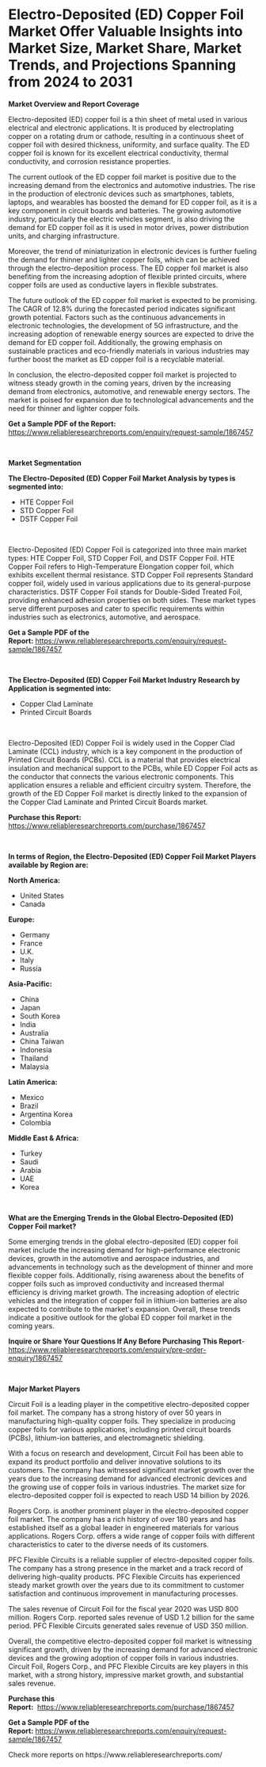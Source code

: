<p><h1>Electro-Deposited (ED) Copper Foil Market Offer Valuable Insights into Market Size, Market Share, Market Trends, and Projections Spanning from 2024 to 2031</h1></p><p><strong>Market Overview and Report Coverage</strong></p>
<p><p>Electro-deposited (ED) copper foil is a thin sheet of metal used in various electrical and electronic applications. It is produced by electroplating copper on a rotating drum or cathode, resulting in a continuous sheet of copper foil with desired thickness, uniformity, and surface quality. The ED copper foil is known for its excellent electrical conductivity, thermal conductivity, and corrosion resistance properties.</p><p>The current outlook of the ED copper foil market is positive due to the increasing demand from the electronics and automotive industries. The rise in the production of electronic devices such as smartphones, tablets, laptops, and wearables has boosted the demand for ED copper foil, as it is a key component in circuit boards and batteries. The growing automotive industry, particularly the electric vehicles segment, is also driving the demand for ED copper foil as it is used in motor drives, power distribution units, and charging infrastructure.</p><p>Moreover, the trend of miniaturization in electronic devices is further fueling the demand for thinner and lighter copper foils, which can be achieved through the electro-deposition process. The ED copper foil market is also benefiting from the increasing adoption of flexible printed circuits, where copper foils are used as conductive layers in flexible substrates.</p><p>The future outlook of the ED copper foil market is expected to be promising. The CAGR of 12.8% during the forecasted period indicates significant growth potential. Factors such as the continuous advancements in electronic technologies, the development of 5G infrastructure, and the increasing adoption of renewable energy sources are expected to drive the demand for ED copper foil. Additionally, the growing emphasis on sustainable practices and eco-friendly materials in various industries may further boost the market as ED copper foil is a recyclable material.</p><p>In conclusion, the electro-deposited copper foil market is projected to witness steady growth in the coming years, driven by the increasing demand from electronics, automotive, and renewable energy sectors. The market is poised for expansion due to technological advancements and the need for thinner and lighter copper foils.</p></p>
<p><strong>Get a Sample PDF of the Report:</strong> <a href="https://www.reliableresearchreports.com/enquiry/request-sample/1867457">https://www.reliableresearchreports.com/enquiry/request-sample/1867457</a></p>
<p>&nbsp;</p>
<p><strong>Market Segmentation</strong></p>
<p><strong>The Electro-Deposited (ED) Copper Foil Market Analysis by types is segmented into:</strong></p>
<p><ul><li>HTE Copper Foil</li><li>STD Copper Foil</li><li>DSTF Copper Foil</li></ul></p>
<p>&nbsp;</p>
<p><p>Electro-Deposited (ED) Copper Foil is categorized into three main market types: HTE Copper Foil, STD Copper Foil, and DSTF Copper Foil. HTE Copper Foil refers to High-Temperature Elongation copper foil, which exhibits excellent thermal resistance. STD Copper Foil represents Standard copper foil, widely used in various applications due to its general-purpose characteristics. DSTF Copper Foil stands for Double-Sided Treated Foil, providing enhanced adhesion properties on both sides. These market types serve different purposes and cater to specific requirements within industries such as electronics, automotive, and aerospace.</p></p>
<p><strong>Get a Sample PDF of the Report:</strong>&nbsp;<a href="https://www.reliableresearchreports.com/enquiry/request-sample/1867457">https://www.reliableresearchreports.com/enquiry/request-sample/1867457</a></p>
<p>&nbsp;</p>
<p><strong>The Electro-Deposited (ED) Copper Foil Market Industry Research by Application is segmented into:</strong></p>
<p><ul><li>Copper Clad Laminate</li><li>Printed Circuit Boards</li></ul></p>
<p>&nbsp;</p>
<p><p>Electro-Deposited (ED) Copper Foil is widely used in the Copper Clad Laminate (CCL) industry, which is a key component in the production of Printed Circuit Boards (PCBs). CCL is a material that provides electrical insulation and mechanical support to the PCBs, while ED Copper Foil acts as the conductor that connects the various electronic components. This application ensures a reliable and efficient circuitry system. Therefore, the growth of the ED Copper Foil market is directly linked to the expansion of the Copper Clad Laminate and Printed Circuit Boards market.</p></p>
<p><strong>Purchase this Report:</strong>&nbsp; <a href="https://www.reliableresearchreports.com/purchase/1867457">https://www.reliableresearchreports.com/purchase/1867457</a></p>
<p>&nbsp;</p>
<p><strong>In terms of Region, the Electro-Deposited (ED) Copper Foil Market Players available by Region are:</strong></p>
<p>
    <p> <strong> North America: </strong>
        <ul>
            <li>United States</li>
            <li>Canada</li>
        </ul>
        </p> 
    <p> <strong> Europe: </strong>
        <ul>
            <li>Germany</li>
            <li>France</li>
            <li>U.K.</li>
            <li>Italy</li>
            <li>Russia</li>
        </ul>
        </p> 
    <p> <strong> Asia-Pacific: </strong>
        <ul>
            <li>China</li>
            <li>Japan</li>
            <li>South Korea</li>
            <li>India</li>
            <li>Australia</li>
            <li>China Taiwan</li>
            <li>Indonesia</li>
            <li>Thailand</li>
            <li>Malaysia</li>
        </ul>
        </p> 
    <p> <strong> Latin America: </strong>
        <ul>
            <li>Mexico</li>
            <li>Brazil</li>
            <li>Argentina Korea</li>
            <li>Colombia</li>
        </ul>
        </p> 
    <p> <strong> Middle East & Africa: </strong>
        <ul>
            <li>Turkey</li>
            <li>Saudi</li>
            <li>Arabia</li>
            <li>UAE</li>
            <li>Korea</li>
        </ul>
    </p>
    </p>
<p>&nbsp;</p>
<p><strong>What are the Emerging Trends in the Global Electro-Deposited (ED) Copper Foil market?</strong></p>
<p><p>Some emerging trends in the global electro-deposited (ED) copper foil market include the increasing demand for high-performance electronic devices, growth in the automotive and aerospace industries, and advancements in technology such as the development of thinner and more flexible copper foils. Additionally, rising awareness about the benefits of copper foils such as improved conductivity and increased thermal efficiency is driving market growth. The increasing adoption of electric vehicles and the integration of copper foil in lithium-ion batteries are also expected to contribute to the market's expansion. Overall, these trends indicate a positive outlook for the global ED copper foil market in the coming years.</p></p>
<p><strong>Inquire or Share Your Questions If Any Before Purchasing This Report</strong>- <a href="https://www.reliableresearchreports.com/enquiry/pre-order-enquiry/1867457">https://www.reliableresearchreports.com/enquiry/pre-order-enquiry/1867457</a></p>
<p>&nbsp;</p>
<p><strong>Major Market Players</strong></p>
<p><p>Circuit Foil is a leading player in the competitive electro-deposited copper foil market. The company has a strong history of over 50 years in manufacturing high-quality copper foils. They specialize in producing copper foils for various applications, including printed circuit boards (PCBs), lithium-ion batteries, and electromagnetic shielding.</p><p>With a focus on research and development, Circuit Foil has been able to expand its product portfolio and deliver innovative solutions to its customers. The company has witnessed significant market growth over the years due to the increasing demand for advanced electronic devices and the growing use of copper foils in various industries. The market size for electro-deposited copper foil is expected to reach USD 14 billion by 2026.</p><p>Rogers Corp. is another prominent player in the electro-deposited copper foil market. The company has a rich history of over 180 years and has established itself as a global leader in engineered materials for various applications. Rogers Corp. offers a wide range of copper foils with different characteristics to cater to the diverse needs of its customers.</p><p>PFC Flexible Circuits is a reliable supplier of electro-deposited copper foils. The company has a strong presence in the market and a track record of delivering high-quality products. PFC Flexible Circuits has experienced steady market growth over the years due to its commitment to customer satisfaction and continuous improvement in manufacturing processes.</p><p>The sales revenue of Circuit Foil for the fiscal year 2020 was USD 800 million. Rogers Corp. reported sales revenue of USD 1.2 billion for the same period. PFC Flexible Circuits generated sales revenue of USD 350 million.</p><p>Overall, the competitive electro-deposited copper foil market is witnessing significant growth, driven by the increasing demand for advanced electronic devices and the growing adoption of copper foils in various industries. Circuit Foil, Rogers Corp., and PFC Flexible Circuits are key players in this market, with a strong history, impressive market growth, and substantial sales revenue.</p></p>
<p><strong>Purchase this Report:</strong>&nbsp;&nbsp;<a href="https://www.reliableresearchreports.com/purchase/1867457">https://www.reliableresearchreports.com/purchase/1867457</a></p>
<p></p>
<p><strong>Get a Sample PDF of the Report:</strong>&nbsp;<a href="https://www.reliableresearchreports.com/enquiry/request-sample/1867457">https://www.reliableresearchreports.com/enquiry/request-sample/1867457</a></p>
<p>Check more reports on https://www.reliableresearchreports.com/</p>